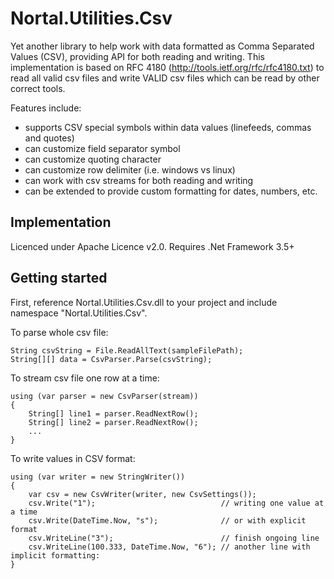 Nortal.Utilities.Csv
====================================

Yet another library to help work with data formatted as Comma Separated Values (CSV), providing API for both reading and writing.
This implementation is based on RFC 4180 (http://tools.ietf.org/rfc/rfc4180.txt) to read all valid csv files and write VALID csv files which can be read by other correct tools.

Features include:
* supports CSV special symbols within data values (linefeeds, commas and quotes)
* can customize field separator symbol
* can customize quoting character
* can customize row delimiter (i.e. windows vs linux)
* can work with csv streams for both reading and writing
* can be extended to provide custom formatting for dates, numbers, etc.

Implementation
-----------------
Licenced under Apache Licence v2.0.
Requires .Net Framework 3.5+

Getting started
---------------

First, reference Nortal.Utilities.Csv.dll to your project and include namespace "Nortal.Utilities.Csv".

To parse whole csv file: 

	String csvString = File.ReadAllText(sampleFilePath);
	String[][] data = CsvParser.Parse(csvString);

To stream csv file one row at a time:

	using (var parser = new CsvParser(stream))
	{
		String[] line1 = parser.ReadNextRow();
		String[] line2 = parser.ReadNextRow();
		...
	}

To write values in CSV format:

	using (var writer = new StringWriter())
	{
		var csv = new CsvWriter(writer, new CsvSettings());
		csv.Write("1");                            // writing one value at a time
		csv.Write(DateTime.Now, "s");              // or with explicit format
		csv.WriteLine("3");                        // finish ongoing line
		csv.WriteLine(100.333, DateTime.Now, "6"); // another line with implicit formatting:
	}